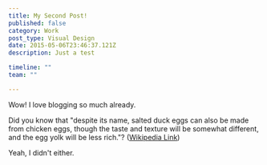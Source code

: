 ```yaml
---
title: My Second Post!
published: false
category: Work
post_type: Visual Design
date: 2015-05-06T23:46:37.121Z
description: Just a test

timeline: ""
team: ""

---
```


Wow! I love blogging so much already.

Did you know that "despite its name, salted duck eggs can also be made from
chicken eggs, though the taste and texture will be somewhat different, and the
egg yolk will be less rich."?
([Wikipedia Link](https://en.wikipedia.org/wiki/Salted_duck_egg))

Yeah, I didn't either.
